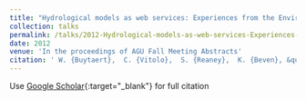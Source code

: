 ```yaml
---
title: "Hydrological models as web services: Experiences from the Environmental Virtual Observatory project"
collection: talks
permalink: /talks/2012-Hydrological-models-as-web-services-Experiences-from-the-Environmental-Virtual-Observatory-project
date: 2012
venue: 'In the proceedings of AGU Fall Meeting Abstracts'
citation: ' W. {Buytaert},  C. {Vitolo},  S. {Reaney},  K. {Beven}, &quot;Hydrological models as web services: Experiences from the Environmental Virtual Observatory project.&quot; In the proceedings of AGU Fall Meeting Abstracts, 2012.'
---
```

Use [Google Scholar](https://scholar.google.com/scholar?q=Hydrological+models+as+web+services:+Experiences+from+the+Environmental+Virtual+Observatory+project){:target="_blank"} for full citation